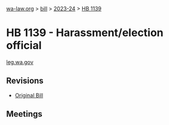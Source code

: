 [wa-law.org](/) > [bill](/bill/) > [2023-24](/bill/2023-24/) > [HB 1139](/bill/2023-24/hb/1139/)

# HB 1139 - Harassment/election official
[leg.wa.gov](https://app.leg.wa.gov/billsummary?BillNumber=1139&Year=2023&Initiative=false)

## Revisions
* [Original Bill](1/)

## Meetings